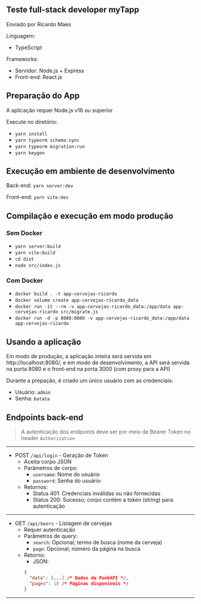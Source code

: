 ## Teste full-stack developer myTapp

Enviado por Ricardo Maes

Linguagem:

* TypeScript

Frameworks:

* Servidor: Node.js + Express
* Front-end: React.js

## Preparação do App

A aplicação requer Node.js v16 ou superior

Execute no diretório:

* `yarn install`
* `yarn typeorm schema:sync`
* `yarn typeorm migration:run`
* `yarn keygen`

## Execução em ambiente de desenvolvimento

Back-end: `yarn server:dev`

Front-end: `yarn vite:dev`

## Compilação e execução em modo produção

### Sem Docker

* `yarn server:build`
* `yarn vite:build`
* `cd dist`
* `node src/index.js`

### Com Docker

* `docker build . -t app-cervejas-ricardo`
* `docker volume create app-cervejas-ricardo_data`
* `docker run -it --rm -v app-cervejas-ricardo_data:/app/data app-cervejas-ricardo src/migrate.js`
* `docker run -d -p 8080:8080 -v app-cervejas-ricardo_data:/app/data app-cervejas-ricardo`

## Usando a aplicação

Em modo de produção, a aplicação inteira será servida em http://localhost:8080/, e em modo de
desenvolvimento, a API será servida na porta 8080 e o front-end na porta 3000 (com proxy para a API)

Durante a prepação, é criado um único usuário com as credenciais:

* Usuário: `admin`
* Senha: `batata`

## Endpoints back-end

> A autenticação dos endpoints deve ser por meio de Bearer Token no header `Authorization`

---
* POST `/api/login` - Geração de Token
  - Aceita corpo JSON
  - Parâmetros de corpo:
    - `username`: Nome do usuário
    - `password`: Senha do usuário
  - Retornos:
    - Status 401: Credenciais inválidas ou não fornecidas
    - Status 200: Sucesso; corpo contém a token (string) para autenticação
---
* GET `/api/beers` - Listagem de cervejas
  - Requer autenticação
  - Parâmetros de query:
    - `search`: Opcional; termo de busca (nome da cerveja)
    - `page`: Opcional; número da página na busca
  - Retorno:
    - JSON:
    ```json
    {
      "data": [...] /* Dados da PunkAPI */,
      "pages": 10 /* Páginas disponíveis */
    }
    ```
---
